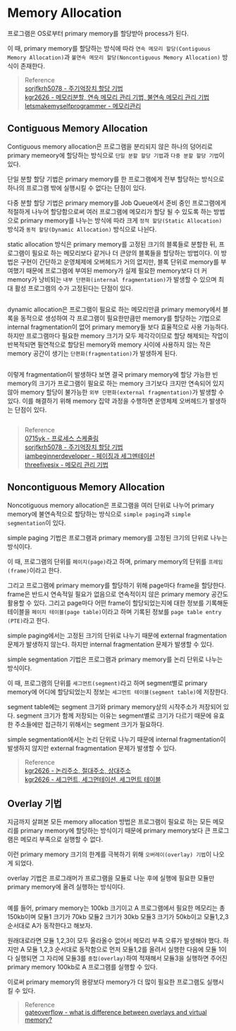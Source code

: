 # Memory Allocation
프로그램은 OS로부터 primary memory를 할당받아 process가 된다.

이 때, primary memory를 할당하는 방식에 따라 `연속 메모리 할당(Contiguous Memory Allocation)`과 `불연속 메모리 할당(Noncontiguous Memory Allocation)` 방식이 존재한다.

> Reference  
> [sorjfkrh5078 - 주기억장치 할당 기법](https://sorjfkrh5078.tistory.com/49)  
> [kgr2626 - 메모리분할, 연속 메모리 관리 기법, 불연속 메모리 관리 기법](https://m.blog.naver.com/PostView.naver?blogId=kgr2626&logNo=222146006785&navType=by)   
> [letsmakemyselfprogrammer - 메모리관리](https://letsmakemyselfprogrammer.tistory.com/116)    

## Contiguous Memory Allocation
Contiguous memory allocation은 프로그램을 분리되지 않은 하나의 덩어리로 primary memeory에 할당하는 방식으로 `단일 분할 할당 기법`과 `다중 분할 할당 기법`이 있다.

단일 분할 할당 기법은 primary memory를 한 프로그램에게 전부 할당하는 방식으로 하나의 프로그램 밖에 실행시킬 수 없다는 단점이 있다.

다중 분할 할당 기법은 primary memory를 Job Queue에서 준비 중인 프로그램에게 적절하게 나누어 할당함으로써 여러 프로그램에 메모리가 할당 될 수 있도록 하는 방법으로 primary memory를 나누는 방식에 따라 크게 `정적 할당(Static Allocation)` 방식과 `동적 할당(Dynamic Allocation)` 방식으로 나뉜다.

static allocation 방식은 primary memory를 고정된 크기의 블록들로 분할한 뒤, 프로그램이 필요로 하는 메모리보다 같거나 더 큰양의 블록들을 할당하는 방법이다. 이 방법은 구현이 간단하고 운영체제에 오버헤드가 거의 없지만, 블록 단위로 memory를 부여했기 때문에 프로그램에 부여된 memory가 실제 필요한 memory보다 더 커 memory가 낭비되는 `내부 단편화(internal fragmentation)`가 발생할 수 있으며 최대 활성 프로그램의 수가 고정된다는 단점이 있다.

```{figure} _image/0101.png
```

dynamic allocation은 프로그램이 필요로 하는 메모리만큼 primary memory에서 블록을 동적으로 생성하여 각 프로그램이 필요한만큼만 memory를 할당하는 기법으로 internal fragmentation이 없어 primary memory들 보다 효율적으로 사용 가능하다. 하지만 프로그램마다 필요한 memory 크기가 모두 제각각이므로 할당 해제되는 작업이 반복적되면 필연적으로 할당된 memory와 memory 사이에 사용하지 않는 작은 memory 공간이 생기는 `단편화(fragmentation)`가 발생하게 된다.

```{figure} _image/0102.png
```

이렇게 fragmentation이 발생하다 보면 결국 primary memory에 할당 가능한 빈 memory의 크기가 프로그램이 필요로 하는 memory 크기보다 크지만 연속되어 있지 않아 memory 할당이 불가능한 `외부 단편화(external fragmentation)`가 발생할 수 있다. 이를 해결하기 위해 memory 집약 과정을 수행하면 운영체제 오버헤드가 발생하는 단점이 있다.

```{figure} _image/0103.png
```

> Reference  
> [0715yk - 프로세스 스케줄링](https://velog.io/@0715yk/OS-%ED%94%84%EB%A1%9C%EC%84%B8%EC%8A%A4-%EC%8A%A4%EC%BC%80%EC%A4%84%EB%A7%81)  
> [sorjfkrh5078 - 주기억장치 할당 기법](https://sorjfkrh5078.tistory.com/49)  
> [iambeginnerdeveloper - 페이징과 세그멘테이션](https://iambeginnerdeveloper.tistory.com/158)  
> [threefivesix - 메모리 관리 기법](https://threefivesix.tistory.com/23)  

## Noncontiguous Memory Allocation
Noncotiguous memory allocation은 프로그램을 여러 단위로 나누어 primary memory에 불연속적으로 할당하는 방식으로 `simple paging`과 `simple segmentation`이 있다.

simple paging 기법은 프로그램과 primary memory를 고정된 크기의 단위로 나누는 방식이다.

이 때, 프로그램의 단위를 `페이지(page)`라고 하며, primary memory의 단위를 `프레임(frame)`이라고 한다. 

그리고 프로그램에 primary memory를 할당하기 위해 page마다 frame을 할당한다. frame은 반드시 연속적일 필요가 없음으로 연속적이지 않은 primary memory 공간도 활용할 수 있다. 그리고 page마다 어떤 frame이 할당되었는지에 대한 정보를 기록해둔 테이블을 `페이지 테이블(page table)`이라고 하며 기록된 정보를 `page table entry (PTE)`라고 한다.

simple paging에서는 고정된 크기의 단위로 나누기 때문에 external fragmentation 문제가 발생하지 않는다. 하지만 internal fragmentation 문제가 발생할 수 있다. 

simple segmentation 기법은 프로그램과 primary memory를 논리 단위로 나누는 방식이다.

이 때, 프로그램의 단위를 `세그먼트(segment)`라고 하며 segment별로 primary memory에 어디에 할당되었는지 정보는 `세그먼트 테이블(segment table)`에 저장한다.

segment table에는 segment 크기와 primary memory상의 시작주소가 저장되어 있다. segment 크기가 함께 저장되는 이유는 segment별로 크기가 다르기 때문에 유효한 주소들에만 접근하기 위해서는 segment 크기가 필요하다.

simple segmentation에서는 논리 단위로 나누기 때문에 internal fragmentation이 발생하지 않지만 external fragmentation 문제가 발생할 수 있다.

> Reference  
> [kgr2626 - 논리주소, 절대주소, 상대주소](https://m.blog.naver.com/kgr2626/222146089037)   
> [kgr2626 - 세그먼트, 세그먼테이션, 세그먼트 테이블](https://m.blog.naver.com/PostView.naver?blogId=kgr2626&logNo=222146539396&targetKeyword=&targetRecommendationCode=1)  

## Overlay 기법
지금까지 살펴본 모든 memory allocation 방법은 프로그램이 필요로 하는 모든 메모리를 primary memory에 할당하는 방식이기 때문에 primary memory보다 큰 프로그램은 메모리 부족으로 실행할 수 없다.  

이런 primary memory 크기의 한계를 극복하기 위해 `오버레이(overlay) 기법`이 나오게 되었다. 

overlay 기법은 프로그래머가 프로그램을 모듈로 나눈 후에 실행에 필요한 모듈만 primary memory에 올려 실행하는 방식이다. 

```{figure} _image/0104.png
```

예를 들어, primary memory는 100kb 크기이고 A 프로그램에서 필요한 메모리는 총 150kb이며 모듈1 크기가 70kb 모듈2 크기가 30kb 모듈3 크기가 50kb이고 모듈1,2,3 순서대로 A가 동작한다고 해보자. 

원래대로라면 모듈 1,2,3이 모두 올라올수 없어서 메모리 부족 오류가 발생해야 했다. 하지만 A 모듈 1,2,3 순서대로 동작함으로 먼저 모듈1,2를 올려서 실행한 다음에 모듈 1이 다 실행되면 그 자리에 모듈3를 `중첩(overlay)`하여 적재해서 모듈3을 실행하면 주어진 primary memory 100kb로 A 프로그램를 실행할 수 있다.

이로써 primary memory의 용량보다 memory가 더 많이 필요한 프로그램도 실행시킬 수 있다.

> Reference   
> [gateoverflow - what is difference between overlays and virtual memory?](https://gateoverflow.in/48306/what-difference-between-overlays-virtual-memory-transparent)  
